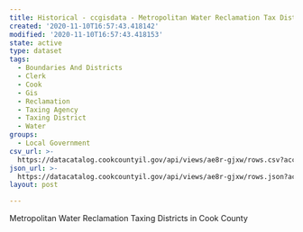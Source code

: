 ```yaml
---
title: Historical - ccgisdata - Metropolitan Water Reclamation Tax Dist 2012
created: '2020-11-10T16:57:43.418142'
modified: '2020-11-10T16:57:43.418153'
state: active
type: dataset
tags:
  - Boundaries And Districts
  - Clerk
  - Cook
  - Gis
  - Reclamation
  - Taxing Agency
  - Taxing District
  - Water
groups:
  - Local Government
csv_url: >-
  https://datacatalog.cookcountyil.gov/api/views/ae8r-gjxw/rows.csv?accessType=DOWNLOAD
json_url: >-
  https://datacatalog.cookcountyil.gov/api/views/ae8r-gjxw/rows.json?accessType=DOWNLOAD
layout: post

---
```

Metropolitan Water Reclamation Taxing Districts in Cook County
